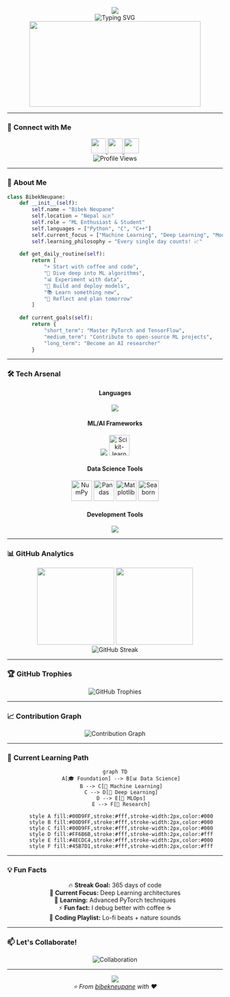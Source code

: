 <div align="center">
  <img src="https://capsule-render.vercel.app/api?type=waving&color=gradient&customColorList=6,11,20&height=180&section=header&text=Bibek%20Neupane&fontSize=42&fontColor=white&animation=twinkling&fontAlignY=32"/>
</div>

<div align="center">
  <img src="https://readme-typing-svg.herokuapp.com?font=Fira+Code&size=22&duration=4000&pause=1000&color=00D9FF&center=true&vCenter=true&width=600&lines=Machine+Learning+Enthusiast+%F0%9F%A4%96;Python+Developer+%F0%9F%90%8D;Deep+Learning+Explorer+%F0%9F%A7%A0;Always+Learning%2C+Always+Growing+%F0%9F%9A%80" alt="Typing SVG" />
</div>

<div align="center">
  <img src="https://media.giphy.com/media/qgQUggAC3Pfv687qPC/giphy.gif" width="400" height="200"/>
</div>

---

### 🌟 **Connect with Me**
<div align="center">
  <a href="https://www.linkedin.com/in/bibek-neupane-738562229/" target="_blank">
    <img src="https://img.shields.io/badge/LinkedIn-0077B5?style=for-the-badge&logo=linkedin&logoColor=white&labelColor=0077B5" height="35" />
  </a>
  <a href="https://x.com/Bibekipynb" target="_blank">
    <img src="https://img.shields.io/badge/Twitter-1DA1F2?style=for-the-badge&logo=twitter&logoColor=white&labelColor=1DA1F2" height="35" />
  </a>
  <a href="mailto:your.email@gmail.com" target="_blank">
    <img src="https://img.shields.io/badge/Gmail-D14836?style=for-the-badge&logo=gmail&logoColor=white&labelColor=D14836" height="35" />
  </a>
</div>

<div align="center">
  <img src="https://komarev.com/ghpvc/?username=bibekneupane&label=Profile%20Views&color=brightgreen&style=for-the-badge" alt="Profile Views" />
</div>

---

### 🚀 **About Me**

```python
class BibekNeupane:
    def __init__(self):
        self.name = "Bibek Neupane"
        self.location = "Nepal 🇳🇵"
        self.role = "ML Enthusiast & Student"
        self.languages = ["Python", "C", "C++"]
        self.current_focus = ["Machine Learning", "Deep Learning", "Model Deployment"]
        self.learning_philosophy = "Every single day counts! 📈"
        
    def get_daily_routine(self):
        return [
            "☀️ Start with coffee and code",
            "🤖 Dive deep into ML algorithms", 
            "📊 Experiment with data",
            "🚀 Build and deploy models",
            "📚 Learn something new",
            "🌙 Reflect and plan tomorrow"
        ]
    
    def current_goals(self):
        return {
            "short_term": "Master PyTorch and TensorFlow",
            "medium_term": "Contribute to open-source ML projects",
            "long_term": "Become an AI researcher"
        }
```

---

### 🛠️ **Tech Arsenal**

<div align="center">

#### **Languages**
<img src="https://skillicons.dev/icons?i=python,c,cpp" />

#### **ML/AI Frameworks**
<img src="https://skillicons.dev/icons?i=pytorch,tensorflow" />
<img src="https://upload.vectorlogo.zone/logos/scikit_learn/images/6c6b3f7f-0b30-4a3e-8b1a-152f4d1bd1c3.svg" height="48" alt="Scikit-learn" />

#### **Data Science Tools**
<img src="https://cdn.jsdelivr.net/gh/devicons/devicon/icons/numpy/numpy-original.svg" height="48" alt="NumPy" />
<img src="https://cdn.jsdelivr.net/gh/devicons/devicon/icons/pandas/pandas-original.svg" height="48" alt="Pandas" />
<img src="https://cdn.jsdelivr.net/gh/devicons/devicon/icons/matplotlib/matplotlib-original.svg" height="48" alt="Matplotlib" />
<img src="https://seaborn.pydata.org/_images/logo-mark-lightbg.svg" height="48" alt="Seaborn" />

#### **Development Tools**
<img src="https://skillicons.dev/icons?i=git,github,vscode,jupyter" />

</div>

---

### 📊 **GitHub Analytics**

<div align="center">
  <img height="180em" src="https://github-readme-stats.vercel.app/api?username=bibekneupane&show_icons=true&theme=tokyonight&include_all_commits=true&count_private=true&hide_border=true&bg_color=0D1117&title_color=00D9FF&icon_color=00D9FF&text_color=c9d1d9"/>
  <img height="180em" src="https://github-readme-stats.vercel.app/api/top-langs/?username=bibekneupane&layout=compact&langs_count=8&theme=tokyonight&hide_border=true&bg_color=0D1117&title_color=00D9FF&text_color=c9d1d9"/>
</div>

<div align="center">
  <img src="https://github-readme-streak-stats.herokuapp.com/?user=bibekneupane&theme=tokyonight&hide_border=true&background=0D1117&stroke=00D9FF&ring=00D9FF&fire=00D9FF&currStreakNum=c9d1d9&sideNums=c9d1d9&currStreakLabel=00D9FF&sideLabels=c9d1d9&dates=c9d1d9" alt="GitHub Streak" />
</div>

---

### 🏆 **GitHub Trophies**
<div align="center">
  <img src="https://github-profile-trophy.vercel.app/?username=bibekneupane&theme=tokyonight&no-frame=true&row=1&column=7&margin-h=15&margin-w=5" alt="GitHub Trophies" />
</div>

---

### 📈 **Contribution Graph**
<div align="center">
  <img src="https://github-readme-activity-graph.vercel.app/graph?username=bibekneupane&bg_color=0D1117&color=00D9FF&line=00D9FF&point=FFFFFF&area=true&hide_border=true" alt="Contribution Graph" />
</div>

---

### 🎯 **Current Learning Path**

<div align="center">

```mermaid
graph TD
    A[🎓 Foundation] --> B[📊 Data Science]
    B --> C[🤖 Machine Learning]
    C --> D[🧠 Deep Learning]
    D --> E[🚀 MLOps]
    E --> F[🔬 Research]
    
    style A fill:#00D9FF,stroke:#fff,stroke-width:2px,color:#000
    style B fill:#00D9FF,stroke:#fff,stroke-width:2px,color:#000
    style C fill:#00D9FF,stroke:#fff,stroke-width:2px,color:#000
    style D fill:#FF6B6B,stroke:#fff,stroke-width:2px,color:#fff
    style E fill:#4ECDC4,stroke:#fff,stroke-width:2px,color:#000
    style F fill:#45B7D1,stroke:#fff,stroke-width:2px,color:#fff
```

</div>

---

### 💡 **Fun Facts**

<div align="center">
  
🔥 **Streak Goal:** 365 days of code  
🎯 **Current Focus:** Deep Learning architectures  
🌱 **Learning:** Advanced PyTorch techniques  
⚡ **Fun fact:** I debug better with coffee ☕  
🎵 **Coding Playlist:** Lo-fi beats + nature sounds  

</div>

---

### 📫 **Let's Collaborate!**

<div align="center">
  <img src="https://readme-typing-svg.herokuapp.com?font=Fira+Code&size=18&duration=3000&pause=1000&color=00D9FF&center=true&vCenter=true&width=600&lines=Open+to+collaborating+on+ML+projects!;Let's+build+something+amazing+together!;Always+excited+to+learn+from+others!" alt="Collaboration" />
</div>

---

<div align="center">
  <img src="https://capsule-render.vercel.app/api?type=waving&color=gradient&customColorList=6,11,20&height=100&section=footer"/>
</div>

<div align="center">
  <i>⭐️ From <a href="https://github.com/bibekneupane">bibekneupane</a> with ❤️</i>
</div>
